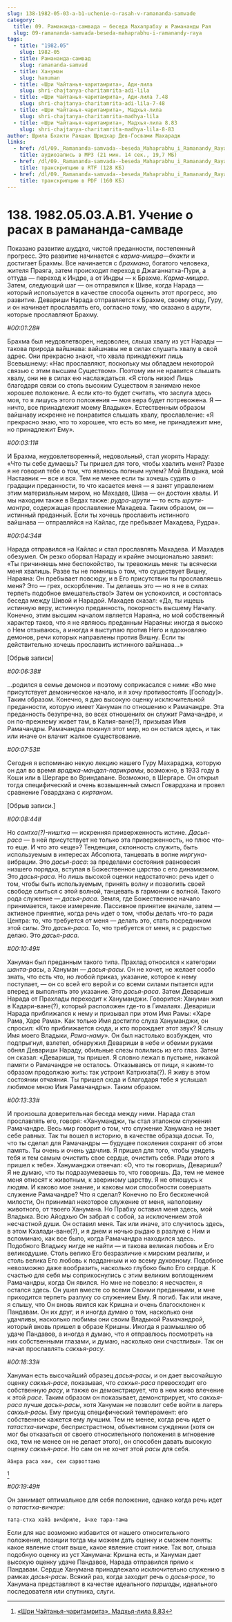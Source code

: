 ```yaml
---
slug: 138-1982-05-03-a-b1-uchenie-o-rasah-v-ramananda-samvade
category:
  title: 09. Рамананда-самвада — беседа Махапрабху и Рамананды Рая
  slug: 09-ramananda-samvada-beseda-mahaprabhu-i-ramanandy-raya
tags:
  - title: "1982.05"
    slug: 1982-05
  - title: Рамананда-самвад
    slug: ramananda-samvad
  - title: Хануман
    slug: hanuman
  - title: «Шри Чайтанья-чаритамрита», Ади-лила
    slug: shri-chajtanya-charitamrita-adi-lila
  - title: «Шри Чайтанья-чаритамрита», Ади-лила 7.48
    slug: shri-chajtanya-charitamrita-adi-lila-7-48
  - title: «Шри Чайтанья-чаритамрита», Мадхья-лила
    slug: shri-chajtanya-charitamrita-madhya-lila
  - title: «Шри Чайтанья-чаритамрита», Мадхья-лила 8.83
    slug: shri-chajtanya-charitamrita-madhya-lila-8-83
author: Шрила Бхакти Ракшак Шридхар Дев-Госвами Махарадж
links:
  - href: /dl/09._Ramananda-samvada--beseda_Mahaprabhu_i_Ramanandy_Raya/138_1982.05.03.A.B1_SridharMj_Uchenie_o_rasah_v_ramananda_samvade.mp3
    title: аудиозапись в MP3 (21 мин. 14 сек., 19,7 МБ)
  - href: /dl/09._Ramananda-samvada--beseda_Mahaprabhu_i_Ramanandy_Raya/138_1982.05.03.A.B1_SridharMj_Uchenie_o_rasah_v_ramananda_samvade.rtf
    title: транскрипцию в RTF (128 КБ)
  - href: /dl/09._Ramananda-samvada--beseda_Mahaprabhu_i_Ramanandy_Raya/138_1982.05.03.A.B1_SridharMj_Uchenie_o_rasah_v_ramananda_samvade.pdf
    title: транскрипцию в PDF (160 КБ)
---
```


# 138. 1982.05.03.A.B1. Учение о расах в рамананда-самваде

Показано развитие *шуддха*, чистой преданности, постепенный прогресс. Это развитие начинается с *карма-мишра*—*бхакти* и достигает Брахмы. Все начинается с *брахмана*, богатого человека, жителя Праяга, затем происходит переход в Джаганнатха-Пури, а оттуда — переход к Индре, а от Индры — к Брахме. *Карма-мишра*. Затем, следующий шаг — он отправился к Шиве, когда Нарада — который используется в качестве способа оценить этот прогресс, это развитие. Девариши Нарада отправляется к Брахме, своему отцу, Гуру, и он начинает прославлять его, согласно тому, что сказано в *шрути*, которые прославляют Брахму.

*#00:01:28#*

Брахма был неудовлетворен, недоволен, слыша хвалу из уст Нарады — такова природа вайшнава: вайшнавы не в силах слушать хвалу в свой адрес. Они прекрасно знают, что хвала принадлежит лишь Всевышнему: «Нас прославляют, поскольку мы обладаем некоторой связью с этим высшим Существом». Поэтому им не нравится слышать хвалу, они не в силах ею наслаждаться. «Я столь низок! Лишь благодаря связи со столь высоким Существом я занимаю некое хорошее положение. А если кто-то будет считать, что заслуга здесь моя, то я лишусь этого положения — моя вера будет потревожена. Я — ничто, все принадлежит моему Владыке». Естественным образом вайшнаву искренне не понравится слышать хвалу, прославление: «Я прекрасно знаю, что то хорошее, что есть во мне, не принадлежит мне, но принадлежит Ему».

*#00:03:11#*

И Брахма, неудовлетворенный, недовольный, стал укорять Нараду: «Что ты себе думаешь? Ты пришел для того, чтобы хвалить меня? Разве я не говорил тебе о том, что являюсь полным нулем? Мой Владыка, мой Наставник — все и вся. Тем не менее если ты хочешь судить о градации преданности, то что касается меня — я занят управлением этим материальным миром, но Махадев, Шива — он достоин хвалы. И мы находим также в Ведах также: *рудра-шрути* — то есть *шрути-мантра*, содержащая прославление Махадева. Таким образом, он — истинный преданный. Если ты хочешь прославить истинного вайшнава — отправляйся на Кайлас, где пребывает Махадева, Рудра».

*#00:04:34#*

Нарада отправился на Кайлас и стал прославлять Махадева. И Махадев обезумел. Он резко оборвал Нараду и крайне эмоционально заявил: «Ты причиняешь мне беспокойство, ты тревожишь меня: ты всячески меня хвалишь. Разве ты не помнишь о том, что существует Вишну, Нараяна: Он пребывает повсюду, и в Его присутствии ты прославляешь меня? Это — грех, оскорбление. Ты делаешь это — но я не в силах терпеть подобное вмешательство!» Затем он успокоился, и состоялась беседа между Шивой и Нарадой. Махадев сказал: «Да, ты ищешь истинную веру, истинную преданность, покорность высшему Началу. Конечно, этим высшим началом является Нараяна, но мой собственный характер таков, что я не являюсь преданным Нараяны: иногда я высоко о Нем отзываюсь, а иногда я выступаю против Него и вдохновляю демонов, речи которых направлены против Вишну. Если ты действительно хочешь прославить истинного вайшнава…»

[Обрыв записи]

*#00:06:38#*

…родился в семье демонов и поэтому соприкасался с ними: «Во мне присутствует демоническое начало, и я хочу противостоять [Господу]». Таким образом. Конечно, я даю высокую оценку исключительной преданности, которую имеет Хануман по отношению к Рамачандре. Эта преданность безупречна, во всех отношениях он служит Рамачандре, и он по-прежнему живет там, в Калия-ване(?), призывая Имя Рамачандры. Рамачандра покинул этот мир, но он остался здесь, и так или иначе он влачит жалкое существование.

*#00:07:53#*

Сегодня я вспоминаю некую лекцию нашего Гуру Махараджа, которую он дал во время *враджа-мандал-парикрамы*, возможно, в 1933 году в Коши или в Шергаре во Вриндаване. Возможно, в Шергаре. Он открыл тогда специфический и очень возвышенный смысл Говардхана и провел сравнение Говардхана с *киртаном*.

[Обрыв записи.]

*#00:08:44#*

Но *сантха(?)-ништха* — искренняя приверженность истине. *Дасья-раса* — в ней присутствует не только эта приверженность, но плюс что-то еще. И что это «еще»? Тенденция, склонность служить, быть используемым в интересах Абсолюта, танцевать в волне *ниргуна*-вибрации. Это *дасья-раса*: за пределами состояния равновесия низшего порядка, вступая в Божественное царство с его динамизмом. Это *дасья-раса*. Но лишь высокой оценки недостаточно: речь идет о том, чтобы быть используемым, принять волну и позволить своей свободе слиться с этой волной, танцевать в гармонии с волной. Такого рода служение — *дасья-раса*. Земля, где Божественное начало принимается, такое измерение. Пассивное принятие вначале, затем — активное принятие, когда речь идет о том, чтобы делать что-то ради Центра: то, что требуется от меня — делать это, стать посредником этой силы. Это *дасья-раса*. То, что требуется от меня, я с радостью делаю. Это *дасья-раса*.

*#00:10:49#*

Хануман был преданным такого типа. Прахлад относился к категории *шанта-расы*, а Хануман — *дасья-расы*. Он не хочет, не желает особо знать, что есть что, но любой приказ, указание, которое к нему поступает, — он со всей его верой и со всеми силами пытается идти вперед и выполнять это указание. Это *дасья-раса*. Затем Девариши Нарада от Прахлады переходит к Хануманджи. Говорится: Хануман жил в Кадари-ване(?), который расположен где-то в Гималаях. Девариши Нарада приближался к нему и призывал при этом Имя Рамы: «Харе Рама, Харе Рама». Как только Имя достигло слуха Хануманджи, он спросил: «Кто приближается сюда, и кто порождает этот звук? Я слышу Имя моего Владыки, *Рама-наму*». Он был настолько возбужден, что подпрыгнул, взлетел, обнаружил Девариши в небе и обеими руками обнял Девариши Нараду, обильные слезы полились из его глаз. Затем он сказал: «Девариши, ты пришел. Я словно лежал в пустыне, никакой памяти о Рамачандре не осталось. Отказываясь от пищи, я каким-то образом продолжаю жить: так устроил Катрихата(?). Я живу в этом состоянии отчаяния. Ты пришел сюда и благодаря тебе я услышал любимое мною Имя Рамачандры». Таким образом.

*#00:13:33#*

И произошла доверительная беседа между ними. Нарада стал прославлять его, говоря: «Хануманджи, ты стал эталоном служения Рамачандре. Весь мир говорит о том, что служение Ханумана не знает себе равных. Так ты вошел в историю, в качестве образца *дасьи*. То, что ты сделал для Рамачандры — будущее поколения сохранят об этом память. Ты очень и очень удачлив. Я пришел для того, чтобы увидеть тебя и тем самым очистить свое сердце, очистить себя. Ради этого я пришел к тебе». Хануманджи отвечал: «О, что ты говоришь, Девариши? Я не думаю, что ты подразумеваешь то, что говоришь. Да, тем не менее меня относят к животным, к звериному царству. Я не отношусь к людям. И каково мое знание, и каковы мои способности совершать служение Рамачандре? Что я сделал? Конечно по Его бесконечной милости, Он принимал некоторое служение от меня, наполовину животного, от твоего Ханумана. Но Прабху оставил меня здесь, мой Владыка. Всю Айодхью Он забрал с собой, за исключением этой несчастной души. Он оставил меня. Так или иначе, это случилось здесь, в этом Кхалади-ване(?), и я днем и ночью рыдаю в разлуке с Ним и вспоминаю, как все было, когда Рамачандра находился здесь. Подобного Владыку нигде не найти — и такова великая любовь и Его великодушие. Столь велико Его безразличие к мирским реалиям, и столь велика Его любовь к подданным и ко всему духовному. Подобное невозможно даже вообразить, насколько глубоко было Его сердце. К счастью для себя мы соприкоснулись с этим великим воплощением Рамачандры, когда Он явился. Но мне не повезло: я несчастен, я остался здесь. Он ушел вместе со всеми Своими преданными, и мне приходится терпеть разлуку со служением Ему. Я погиб. Так или иначе, я слышу, что Он вновь явился как Кришна и очень благосклонен к Пандавам. Он их друг, и я иногда думаю о том, насколько они удачливы, насколько любимы они своим Владыкой Рамачандрой, который вновь пришел в образе Кришны. Иногда я размышляю об удаче Пандавов, а иногда я думаю, что я отправлюсь посмотреть на них собственными глазами, и думаю, насколько они счастливы». Так он начал прославлять *сакхья-расу*.

*#00:18:33#*

Хануман есть высочайший образец *дасья-расы*, и он дает высочайшую оценку *сакхья-расе*, показывая, что *сакхья-раса* превосходит его собственную *расу*, и также он демонстрирует, что в нем живо влечение к этой *расе*. Таким образом он показывает, демонстрирует, что *сакхья-раса* лучше *дасья-расы*, хотя Хануман не позволит себе войти в лагерь *сакхья-расы*. Ему присущ специфический темперамент: его собственное кажется ему лучшим. Тем не менее, когда речь идет о *татастха-вичаре*, беспристрастном, объективном суждении (хотя он мог бы отказаться от своего относительного положения в мгновение ока, тем не менее он не делает этого), он способен давать высокую оценку *сакхья-расе*. Но сам он не хочет этой *расы* для себя.

    йа̄н̣ра раса хои, сеи сарвоттама
[^_ftn1]

*#00:19:49#*

Он занимает оптимальное для себя положение, однако когда речь идет о *татастха-вичаре*:

    тат̣а-стха хан̃а̄ вича̄риле, а̄чхе тара-тама

Если для нас возможно избавится от нашего относительного положения, позиции тогда мы можем дать оценку и сможем понять: какое явление стоит выше, какое явление стоит ниже. Так вот, слыша подобную оценку из уст Ханумана: Кришна есть, и Хануман дает высокую оценку удаче Пандавов, Нарада отправился прямо к Пандавам. Сердце Ханумана принадлежало исключительно служению в рамках *дасья-расы*. Всякий раз, когда заходит речь о *дасья-расе*, то Ханумана представляют в качестве идеального *паршады*, идеального последователя или спутника, слуги.



[^_ftn1]: [«Шри Чайтанья-чаритамрита», Мадхья-лила 8.83](../notes/shri-chajtanya-charitamrita-madhya-lila/shri-chajtanya-charitamrita-madhya-lila-8-83.md)
